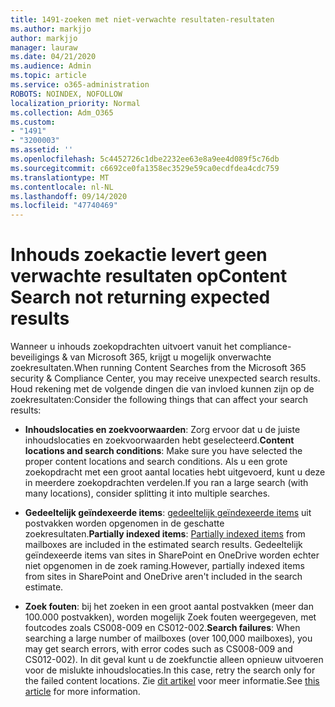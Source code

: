 ```yaml
---
title: 1491-zoeken met niet-verwachte resultaten-resultaten
ms.author: markjjo
author: markjjo
manager: lauraw
ms.date: 04/21/2020
ms.audience: Admin
ms.topic: article
ms.service: o365-administration
ROBOTS: NOINDEX, NOFOLLOW
localization_priority: Normal
ms.collection: Adm_O365
ms.custom:
- "1491"
- "3200003"
ms.assetid: ''
ms.openlocfilehash: 5c4452726c1dbe2232ee63e8a9ee4d089f5c76db
ms.sourcegitcommit: c6692ce0fa1358ec3529e59ca0ecdfdea4cdc759
ms.translationtype: MT
ms.contentlocale: nl-NL
ms.lasthandoff: 09/14/2020
ms.locfileid: "47740469"
---
```

# <a name="content-search-not-returning-expected-results"></a><span data-ttu-id="d5724-102">Inhouds zoekactie levert geen verwachte resultaten op</span><span class="sxs-lookup"><span data-stu-id="d5724-102">Content Search not returning expected results</span></span>

<span data-ttu-id="d5724-103">Wanneer u inhouds zoekopdrachten uitvoert vanuit het compliance-beveiligings & van Microsoft 365, krijgt u mogelijk onverwachte zoekresultaten.</span><span class="sxs-lookup"><span data-stu-id="d5724-103">When running Content Searches from the Microsoft 365 security & Compliance Center, you may receive unexpected search results.</span></span> <span data-ttu-id="d5724-104">Houd rekening met de volgende dingen die van invloed kunnen zijn op de zoekresultaten:</span><span class="sxs-lookup"><span data-stu-id="d5724-104">Consider the following things that can affect your search results:</span></span>

- <span data-ttu-id="d5724-105">**Inhoudslocaties en zoekvoorwaarden**: Zorg ervoor dat u de juiste inhoudslocaties en zoekvoorwaarden hebt geselecteerd.</span><span class="sxs-lookup"><span data-stu-id="d5724-105">**Content locations and search conditions**: Make sure you have selected the proper content locations and search conditions.</span></span> <span data-ttu-id="d5724-106">Als u een grote zoekopdracht met een groot aantal locaties hebt uitgevoerd, kunt u deze in meerdere zoekopdrachten verdelen.</span><span class="sxs-lookup"><span data-stu-id="d5724-106">If you ran a large search (with many locations), consider splitting it into multiple searches.</span></span>

- <span data-ttu-id="d5724-107">**Gedeeltelijk geïndexeerde items**:  [gedeeltelijk geïndexeerde items](https://docs.microsoft.com/microsoft-365/compliance/partially-indexed-items-in-content-search) uit postvakken worden opgenomen in de geschatte zoekresultaten.</span><span class="sxs-lookup"><span data-stu-id="d5724-107">**Partially indexed items**:  [Partially indexed items](https://docs.microsoft.com/microsoft-365/compliance/partially-indexed-items-in-content-search) from mailboxes are included in the estimated search results.</span></span> <span data-ttu-id="d5724-108">Gedeeltelijk geïndexeerde items van sites in SharePoint en OneDrive worden echter niet opgenomen in de zoek raming.</span><span class="sxs-lookup"><span data-stu-id="d5724-108">However, partially indexed items from sites in SharePoint and OneDrive aren't included in the search estimate.</span></span>

- <span data-ttu-id="d5724-109">**Zoek fouten**: bij het zoeken in een groot aantal postvakken (meer dan 100.000 postvakken), worden mogelijk Zoek fouten weergegeven, met foutcodes zoals CS008-009 en CS012-002.</span><span class="sxs-lookup"><span data-stu-id="d5724-109">**Search failures**: When searching a large number of mailboxes (over 100,000 mailboxes), you may get search errors, with error codes such as CS008-009 and CS012-002).</span></span> <span data-ttu-id="d5724-110">In dit geval kunt u de zoekfunctie alleen opnieuw uitvoeren voor de mislukte inhoudslocaties.</span><span class="sxs-lookup"><span data-stu-id="d5724-110">In this case, retry the search only for the failed content locations.</span></span> <span data-ttu-id="d5724-111">Zie  [dit artikel](https://docs.microsoft.com/microsoft-365/compliance/retry-failed-content-search) voor meer informatie.</span><span class="sxs-lookup"><span data-stu-id="d5724-111">See  [this article](https://docs.microsoft.com/microsoft-365/compliance/retry-failed-content-search) for more information.</span></span>

